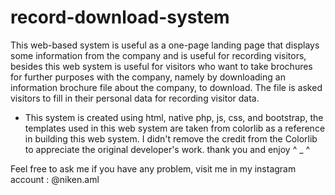 # record-download-system
This web-based system is useful as a one-page landing page that displays some information from the company and is useful for recording visitors, besides this web system is useful for visitors who want to take brochures for further purposes with the company, namely by downloading an information brochure file about the company, to download. The file is asked visitors to fill in their personal data for recording visitor data.

- This system is created using html, native php, js, css, and bootstrap, the templates used in this web system are taken from colorlib as a reference in building this web system. I didn't remove the credit from the Colorlib to appreciate the original developer's work. thank you and enjoy ^ _ ^

Feel free to ask me if you have any problem, visit me in my instagram account : @niken.aml

